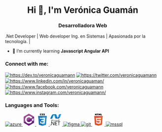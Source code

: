 <h1 align="center">Hi 👋, I'm Verónica Guamán</h1>
<h3 align="center">Desarrolladora Web</h3>

.Net Developer | Web developer
Ing. en Sistemas | Apasionada por la tecnología. |



- 🌱 I’m currently learning **Javascript Angular API**

<h3 align="left">Connect with me:</h3>
<p align="left">
<a href="https://dev.to/https://dev.to/veronicaguamann" target="blank"><img align="center" src="https://cdn.jsdelivr.net/npm/simple-icons@3.0.1/icons/dev-dot-to.svg" alt="https://dev.to/veronicaguamann" height="30" width="40" /></a>
<a href="https://twitter.com/https://twitter.com/veronicaguamann" target="blank"><img align="center" src="https://cdn.jsdelivr.net/npm/simple-icons@3.0.1/icons/twitter.svg" alt="https://twitter.com/veronicaguamann" height="30" width="40" /></a>
<a href="https://linkedin.com/in/https://www.linkedin.com/in/veronicaguaman/" target="blank"><img align="center" src="https://cdn.jsdelivr.net/npm/simple-icons@3.0.1/icons/linkedin.svg" alt="https://www.linkedin.com/in/veronicaguaman/" height="30" width="40" /></a>
<a href="https://fb.com/https://www.facebook.com/veronicaguamann" target="blank"><img align="center" src="https://cdn.jsdelivr.net/npm/simple-icons@3.0.1/icons/facebook.svg" alt="https://www.facebook.com/veronicaguamann" height="30" width="40" /></a>
<a href="https://instagram.com/https://www.instagram.com/veronicaguamann/" target="blank"><img align="center" src="https://cdn.jsdelivr.net/npm/simple-icons@3.0.1/icons/instagram.svg" alt="https://www.instagram.com/veronicaguamann/" height="30" width="40" /></a>
</p>

<h3 align="left">Languages and Tools:</h3>
<p align="left"> <a href="https://azure.microsoft.com/en-in/" target="_blank"> <img src="https://www.vectorlogo.zone/logos/microsoft_azure/microsoft_azure-icon.svg" alt="azure" width="40" height="40"/> </a> <a href="https://www.w3schools.com/cs/" target="_blank"> <img src="https://raw.githubusercontent.com/devicons/devicon/master/icons/csharp/csharp-original.svg" alt="csharp" width="40" height="40"/> </a> <a href="https://www.w3schools.com/css/" target="_blank"> <img src="https://raw.githubusercontent.com/devicons/devicon/master/icons/css3/css3-original-wordmark.svg" alt="css3" width="40" height="40"/> </a> <a href="https://dotnet.microsoft.com/" target="_blank"> <img src="https://raw.githubusercontent.com/devicons/devicon/master/icons/dot-net/dot-net-original-wordmark.svg" alt="dotnet" width="40" height="40"/> </a> <a href="https://www.figma.com/" target="_blank"> <img src="https://www.vectorlogo.zone/logos/figma/figma-icon.svg" alt="figma" width="40" height="40"/> </a> <a href="https://git-scm.com/" target="_blank"> <img src="https://www.vectorlogo.zone/logos/git-scm/git-scm-icon.svg" alt="git" width="40" height="40"/> </a> <a href="https://www.w3.org/html/" target="_blank"> <img src="https://raw.githubusercontent.com/devicons/devicon/master/icons/html5/html5-original-wordmark.svg" alt="html5" width="40" height="40"/> </a> <a href="https://www.microsoft.com/en-us/sql-server" target="_blank"> <img src="https://cdn.worldvectorlogo.com/logos/microsoft-sql-server.svg" alt="mssql" width="40" height="40"/> </a> </p>


